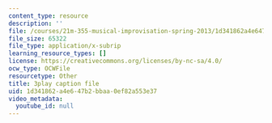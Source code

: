 ```yaml
---
content_type: resource
description: ''
file: /courses/21m-355-musical-improvisation-spring-2013/1d341862a4e647b2bbaa0ef82a553e37_qo-XkWeLWLs.srt
file_size: 65322
file_type: application/x-subrip
learning_resource_types: []
license: https://creativecommons.org/licenses/by-nc-sa/4.0/
ocw_type: OCWFile
resourcetype: Other
title: 3play caption file
uid: 1d341862-a4e6-47b2-bbaa-0ef82a553e37
video_metadata:
  youtube_id: null
---
```

